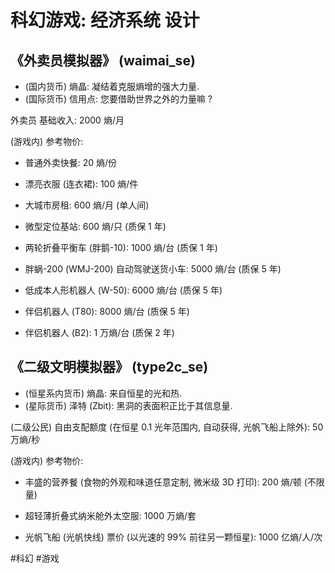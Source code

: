 # 科幻游戏: 经济系统 设计

## 《外卖员模拟器》 (waimai_se)

+ (国内货币) 熵晶: 凝结着克服熵增的强大力量.
+ (国际货币) 信用点: 您要借助世界之外的力量嘛 ?

外卖员 基础收入: 2000 熵/月

(游戏内) 参考物价:
+ 普通外卖快餐: 20 熵/份
+ 漂亮衣服 (连衣裙): 100 熵/件
+ 大城市房租: 600 熵/月 (单人间)
+ 微型定位基站: 600 熵/只 (质保 1 年)

+ 两轮折叠平衡车 (胖鹅-10): 1000 熵/台 (质保 1 年)

+ 胖蜗-200 (WMJ-200) 自动驾驶送货小车: 5000 熵/台 (质保 5 年)
+ 低成本人形机器人 (W-50): 6000 熵/台 (质保 5 年)

+ 伴侣机器人 (T80): 8000 熵/台 (质保 5 年)
+ 伴侣机器人 (B2): 1 万熵/台 (质保 2 年)

## 《二级文明模拟器》 (type2c_se)

+ (恒星系内货币) 熵晶: 来自恒星的光和热.
+ (星际货币) 泽特 (Zbit): 黑洞的表面积正比于其信息量.

(二级公民) 自由支配额度 (在恒星 0.1 光年范围内, 自动获得, 光帆飞船上除外): 50 万熵/秒

(游戏内) 参考物价:

+ 丰盛的营养餐 (食物的外观和味道任意定制, 微米级 3D 打印): 200 熵/顿 (不限量)

+ 超轻薄折叠式纳米舱外太空服: 1000 万熵/套

+ 光帆飞船 (光帆快线) 票价 (以光速的 99% 前往另一颗恒星): 1000 亿熵/人/次

 #科幻 #游戏
